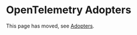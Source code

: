 # OpenTelemetry Adopters

This page has moved, see [Adopters].

[adopters]: https://opentelemetry.io/ecosystem/adopters/